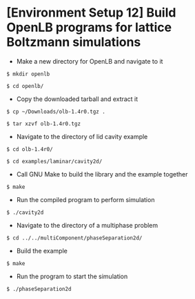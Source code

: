 # [Environment Setup 12] Build OpenLB programs for lattice Boltzmann simulations

* Make a new directory for OpenLB and navigate to it

`$ mkdir openlb`

`$ cd openlb/`

* Copy the downloaded tarball and extract it

`$ cp ~/Downloads/olb-1.4r0.tgz .`

`$ tar xzvf olb-1.4r0.tgz`

* Navigate to the directory of lid cavity example

`$ cd olb-1.4r0/`

`$ cd examples/laminar/cavity2d/`

* Call GNU Make to build the library and the example together

`$ make`

* Run the compiled program to perform simulation

`$ ./cavity2d`

* Navigate to the directory of a multiphase problem

`$ cd ../../multiComponent/phaseSeparation2d/`

* Build the example

`$ make`

* Run the program to start the simulation

`$ ./phaseSeparation2d `

